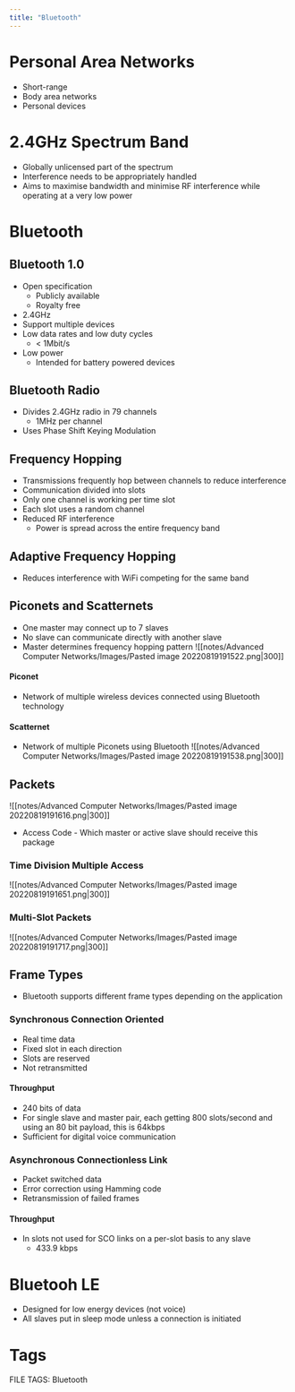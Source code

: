 ```yaml
---
title: "Bluetooth"
---
```


# **Personal Area Networks**  
- Short-range
- Body area networks
- Personal devices
# **2.4GHz Spectrum Band** 
- Globally unlicensed part of the spectrum
- Interference needs to be appropriately handled
- Aims to maximise bandwidth and minimise RF interference while operating at a very low power
# **Bluetooth**
## **Bluetooth 1.0**  
- Open specification
	- Publicly available
	- Royalty free
- 2.4GHz  
- Support multiple devices
- Low data rates and low duty cycles
	- < 1Mbit/s
- Low power
	- Intended for battery powered devices
## **Bluetooth Radio**
- Divides 2.4GHz radio in 79 channels
	- 1MHz per channel
- Uses Phase Shift Keying Modulation 
## **Frequency Hopping** 
- Transmissions frequently hop between channels to reduce interference
- Communication divided into slots
- Only one channel is working per time slot
- Each slot uses a random channel
- Reduced RF interference
	- Power is spread across the entire frequency band
## **Adaptive Frequency Hopping** 
- Reduces interference with WiFi competing for the same band
## **Piconets and Scatternets**  
- One master may connect up to 7 slaves
- No slave can communicate directly with another slave
- Master determines frequency hopping pattern
![[notes/Advanced Computer Networks/Images/Pasted image 20220819191522.png|300]]
#### Piconet  
- Network of multiple wireless devices connected using Bluetooth technology
#### Scatternet  
- Network of multiple Piconets using Bluetooth 
![[notes/Advanced Computer Networks/Images/Pasted image 20220819191538.png|300]]
## **Packets**
![[notes/Advanced Computer Networks/Images/Pasted image 20220819191616.png|300]]
- Access Code - Which master or active slave should receive this package 
### Time Division Multiple Access 
![[notes/Advanced Computer Networks/Images/Pasted image 20220819191651.png|300]]
### Multi-Slot Packets
![[notes/Advanced Computer Networks/Images/Pasted image 20220819191717.png|300]]
## **Frame Types**
- Bluetooth supports different frame types depending on the application
### Synchronous Connection Oriented
- Real time data
- Fixed slot in each direction
- Slots are reserved
- Not retransmitted
####  Throughput
- 240 bits of data
- For single slave and master pair, each getting 800 slots/second and using an 80 bit payload, this is 64kbps
- Sufficient for digital voice communication
### Asynchronous Connectionless Link
- Packet switched data
- Error correction using Hamming code
- Retransmission of failed frames
#### Throughput
- In slots not used for SCO links on a per-slot basis to any slave
	- 433.9 kbps
# **Bluetooh LE**  
- Designed for low energy devices (not voice)
- All slaves put in sleep mode unless a connection is initiated
# **Tags**
FILE TAGS: Bluetooth